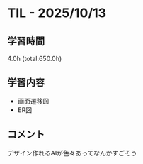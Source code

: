 # TIL - 2025/10/13

## 学習時間
4.0h (total:650.0h)

## 学習内容
- 画面遷移図
- ER図

## コメント
デザイン作れるAIが色々あってなんかすごそう
